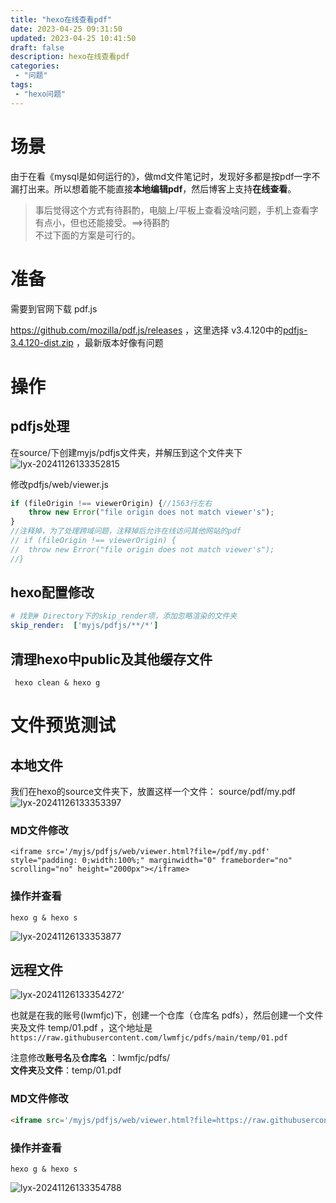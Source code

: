 ```yaml
---
title: "hexo在线查看pdf"
date: 2023-04-25 09:31:50 
updated: 2023-04-25 10:41:50 
draft: false
description: hexo在线查看pdf
categories: 
 - "问题"
tags:
 - "hexo问题"
---
```


# 场景

由于在看《mysql是如何运行的》，做md文件笔记时，发现好多都是按pdf一字不漏打出来。所以想着能不能直接**本地编辑pdf**，然后博客上支持**在线查看**。

> 事后觉得这个方式有待斟酌，电脑上/平板上查看没啥问题，手机上查看字有点小，但也还能接受。==>待斟酌  
> 不过下面的方案是可行的。

# 准备

需要到官网下载 pdf.js  

https://github.com/mozilla/pdf.js/releases ，这里选择 v3.4.120中的[pdfjs-3.4.120-dist.zip](https://github.com/mozilla/pdf.js/releases/download/v3.4.120/pdfjs-3.4.120-dist.zip) ，最新版本好像有问题  

# 操作

## pdfjs处理

在source/下创建myjs/pdfjs文件夹，并解压到这个文件夹下  
![lyx-20241126133352815](images/mypost/lyx-20241126133352815.png)

修改pdfjs/web/viewer.js  

```javascript
if (fileOrigin !== viewerOrigin) {//1563行左右
	throw new Error("file origin does not match viewer's");
}
//注释掉，为了处理跨域问题，注释掉后允许在线访问其他网站的pdf
// if (fileOrigin !== viewerOrigin) {
//	throw new Error("file origin does not match viewer's");
//}
```

## hexo配置修改

```yml
# 找到# Directory下的skip_render项，添加忽略渲染的文件夹
skip_render:  ['myjs/pdfjs/**/*']
```

## 清理hexo中public及其他缓存文件

```shell
 hexo clean & hexo g
```

# 文件预览测试

## 本地文件

我们在hexo的source文件夹下，放置这样一个文件： source/pdf/my.pdf   
![lyx-20241126133353397](images/mypost/lyx-20241126133353397.png)

### MD文件修改

```shell
<iframe src='/myjs/pdfjs/web/viewer.html?file=/pdf/my.pdf' style="padding: 0;width:100%;" marginwidth="0" frameborder="no" scrolling="no" height="2000px"></iframe>
```

### 操作并查看

```shell
hexo g & hexo s
```

![lyx-20241126133353877](images/mypost/lyx-20241126133353877.png)

## 远程文件

![lyx-20241126133354272](images/mypost/lyx-20241126133354272.png)‘

也就是在我的账号(lwmfjc)下，创建一个仓库（仓库名 pdfs），然后创建一个文件夹及文件 temp/01.pdf ，这个地址是 ```https://raw.githubusercontent.com/lwmfjc/pdfs/main/temp/01.pdf```

注意修改**账号名**及**仓库名** ：lwmfjc/pdfs/  
**文件夹**及**文件**：temp/01.pdf

### MD文件修改

```markdown
<iframe src='/myjs/pdfjs/web/viewer.html?file=https://raw.githubusercontent.com/lwmfjc/pdfs/main/mysql/01.pdf' style="padding: 0;width:100%;" marginwidth="0" frameborder="no" scrolling="no" height="2000px"></iframe>
```

### 操作并查看

```shell
hexo g & hexo s
```

![lyx-20241126133354788](images/mypost/lyx-20241126133354788.png)